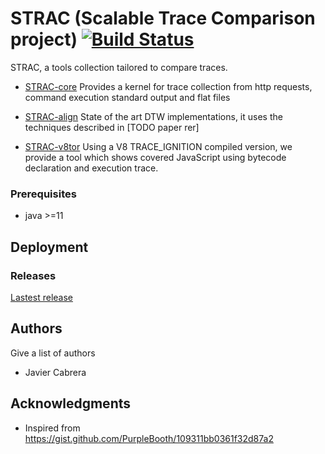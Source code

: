 # STRAC (Scalable Trace Comparison project) [![Build Status](https://travis-ci.org/Jacarte/STRAC.svg?branch=master)](https://travis-ci.org/Jacarte/STRAC)

STRAC, a tools collection tailored to compare traces.

- [STRAC-core](STRAC-core) Provides a kernel for trace collection from http requests, command execution standard output and flat files

- [STRAC-align](STRAC-align) State of the art DTW implementations, it uses the techniques described in [TODO paper rer]

- [STRAC-v8tor](STRAC-v8tor) Using a V8 TRACE_IGNITION compiled version, we provide a tool which shows covered JavaScript using bytecode declaration and execution trace.

### Prerequisites

- java >=11

## Deployment

### Releases

[Lastest release](https://github.com/Jacarte/STRAC/releases/download/0.21/STRAC.zip)

## Authors

Give a list of authors

* Javier Cabrera

## Acknowledgments

* Inspired from <https://gist.github.com/PurpleBooth/109311bb0361f32d87a2>

